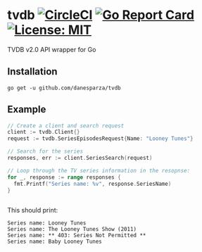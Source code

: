 # tvdb [![CircleCI](https://circleci.com/gh/danesparza/tvdb.svg?style=shield)](https://circleci.com/gh/danesparza/tvdb) [![Go Report Card](https://goreportcard.com/badge/github.com/danesparza/tvdb)](https://goreportcard.com/report/github.com/danesparza/tvdb) [![License: MIT](https://img.shields.io/badge/License-MIT-yellow.svg)](https://opensource.org/licenses/MIT)
TVDB v2.0 API wrapper for Go

## Installation
`go get -u github.com/danesparza/tvdb` 

## Example

``` Go
// Create a client and search request
client := tvdb.Client{}
request := tvdb.SeriesEpisodesRequest{Name: "Looney Tunes"}

// Search for the series
responses, err := client.SeriesSearch(request)

// Loop through the TV series information in the resopnse:
for _, response := range responses {
  fmt.Printf("Series name: %v", response.SeriesName)
}
  
```

This should print:
```
Series name: Looney Tunes
Series name: The Looney Tunes Show (2011)
Series name: ** 403: Series Not Permitted **
Series name: Baby Looney Tunes
```
